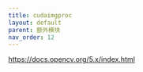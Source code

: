 ```yaml
---
title: cudaimgproc
layout: default
parent: 额外模块
nav_order: 12
---
```


https://docs.opencv.org/5.x/index.html